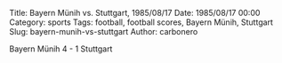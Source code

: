 Title: Bayern Münih vs. Stuttgart, 1985/08/17
Date: 1985/08/17 00:00
Category: sports
Tags: football, football scores, Bayern Münih, Stuttgart
Slug: bayern-munih-vs-stuttgart
Author: carbonero


Bayern Münih 4 - 1 Stuttgart
